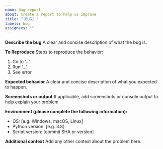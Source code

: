 ```yaml
---
name: Bug report
about: Create a report to help us improve
title: "[BUG] "
labels: bug
assignees: ""
---
```


**Describe the bug**
A clear and concise description of what the bug is.

**To Reproduce**
Steps to reproduce the behavior:

1. Go to '...'
2. Run '...'
3. See error

**Expected behavior**
A clear and concise description of what you expected to happen.

**Screenshots or output**
If applicable, add screenshots or console output to help explain your problem.

**Environment (please complete the following information):**

- OS: [e.g. Windows, macOS, Linux]
- Python version: [e.g. 3.8]
- Script version: [commit SHA or version]

**Additional context**
Add any other context about the problem here.
